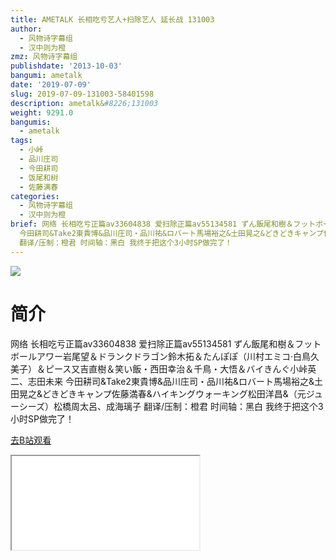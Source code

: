 ```yaml
---
title: AMETALK 长相吃亏艺人+扫除艺人 延长战 131003
author:
  - 风物诗字幕组
  - 汉中则为橙
zmz: 风物诗字幕组
publishdate: '2013-10-03'
bangumi: ametalk
date: '2019-07-09'
slug: 2019-07-09-131003-58401598
description: ametalk&#8226;131003
weight: 9291.0
bangumis:
  - ametalk
tags:
  - 小峠
  - 品川庄司
  - 今田耕司
  - 饭尾和树
  - 佐藤满春
categories:
  - 风物诗字幕组
  - 汉中则为橙
brief: 网络 长相吃亏正篇av33604838 爱扫除正篇av55134581 ずん飯尾和樹＆フットボールアワー岩尾望＆ドランクドラゴン鈴木拓＆たんぽぽ（川村エミコ·白鳥久美子）＆ピース又吉直樹＆笑い飯・西田幸治＆千鳥・大悟＆バイきんぐ小峠英二、志田未来
  今田耕司&Take2東貴博&品川庄司・品川祐&ロバート馬場裕之&土田晃之&どきどきキャンプ佐藤満春&ハイキングウォーキング松田洋昌&（元ジューシーズ）松橋周太呂、成海璃子
  翻译/压制：橙君 时间轴：黑白 我终于把这个3小时SP做完了！
---
```

![](https://raw.githubusercontent.com/tcgriffith/owaraisite/master/static/tmpimg/088349e113f5fc0060f881786b7bcffaf93dfdf4.jpg.480.jpg)
# 简介  
网络
长相吃亏正篇av33604838 爱扫除正篇av55134581
ずん飯尾和樹＆フットボールアワー岩尾望＆ドランクドラゴン鈴木拓＆たんぽぽ（川村エミコ·白鳥久美子）＆ピース又吉直樹＆笑い飯・西田幸治＆千鳥・大悟＆バイきんぐ小峠英二、志田未来
今田耕司&Take2東貴博&品川庄司・品川祐&ロバート馬場裕之&土田晃之&どきどきキャンプ佐藤満春&ハイキングウォーキング松田洋昌&（元ジューシーズ）松橋周太呂、成海璃子
翻译/压制：橙君 时间轴：黑白
我终于把这个3小时SP做完了！  

[去B站观看](https://www.bilibili.com/video/av58401598/)
<div class ="resp-container"><iframe class="testiframe" src="//player.bilibili.com/player.html?aid=58401598"", scrolling="no", allowfullscreen="true" > </iframe></div> 
